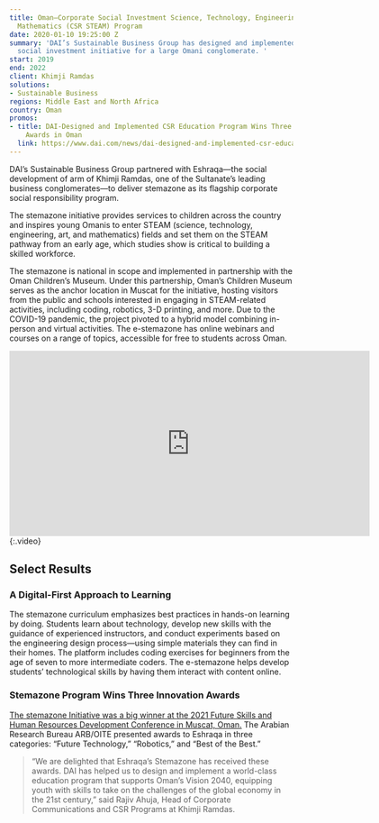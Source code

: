 ```yaml
---
title: Oman—Corporate Social Investment Science, Technology, Engineering, Arts, and
  Mathematics (CSR STEAM) Program
date: 2020-01-10 19:25:00 Z
summary: 'DAI’s Sustainable Business Group has designed and implemented a flagship
  social investment initiative for a large Omani conglomerate. '
start: 2019
end: 2022
client: Khimji Ramdas
solutions:
- Sustainable Business
regions: Middle East and North Africa
country: Oman
promos:
- title: DAI-Designed and Implemented CSR Education Program Wins Three Innovation
    Awards in Oman
  link: https://www.dai.com/news/dai-designed-and-implemented-csr-education-program-wins-three-innovation-awards-in-oman
---
```


DAI’s Sustainable Business Group partnered with Eshraqa—the social development of arm of Khimji Ramdas, one of the Sultanate’s leading business conglomerates—to deliver stemazone as its flagship corporate social responsibility program.

The stemazone initiative provides services to children across the country and inspires young Omanis to enter STEAM (science, technology, engineering, art, and mathematics) fields and set them on the STEAM pathway from an early age, which studies show is critical to building a skilled workforce. 

The stemazone is national in scope and implemented in partnership with the Oman Children’s Museum. Under this partnership, Oman’s Children Museum serves as the anchor location in Muscat for the initiative, hosting visitors from the public and schools interested in engaging in STEAM-related activities, including coding, robotics, 3-D printing, and more. Due to the COVID-19 pandemic, the project pivoted to a hybrid model combining in-person and virtual activities. The e-stemazone has online webinars and courses on a range of topics, accessible for free to students across Oman.

<iframe src="https://player.vimeo.com/video/552003877" width="640" height="329" frameborder="0" allow="autoplay; fullscreen; picture-in-picture" allowfullscreen></iframe>{:.video}

## Select Results

### A Digital-First Approach to Learning
The stemazone curriculum emphasizes best practices in hands-on learning by doing. Students learn about technology, develop new skills with the guidance of experienced instructors, and conduct experiments based on the engineering design process—using simple materials they can find in their homes. The platform includes coding exercises for beginners from the age of seven to more intermediate coders. The e-stemazone helps develop students’ technological skills by having them interact with content online.

### Stemazone Program Wins Three Innovation Awards 

[The stemazone Initiative was a big winner at the 2021 Future Skills and Human Resources Development Conference in Muscat, Oman.](https://www.dai.com/news/dai-designed-and-implemented-csr-education-program-wins-three-innovation-awards-in-oman) The Arabian Research Bureau ARB/OITE presented awards to Eshraqa in three categories: “Future Technology,” “Robotics,” and “Best of the Best.”

> “We are delighted that Eshraqa’s Stemazone has received these awards. DAI has helped us to design and implement a world-class education program that supports Oman’s Vision 2040, equipping youth with skills to take on the challenges of the global economy in the 21st century,” said Rajiv Ahuja, Head of Corporate Communications and CSR Programs at Khimji Ramdas.



